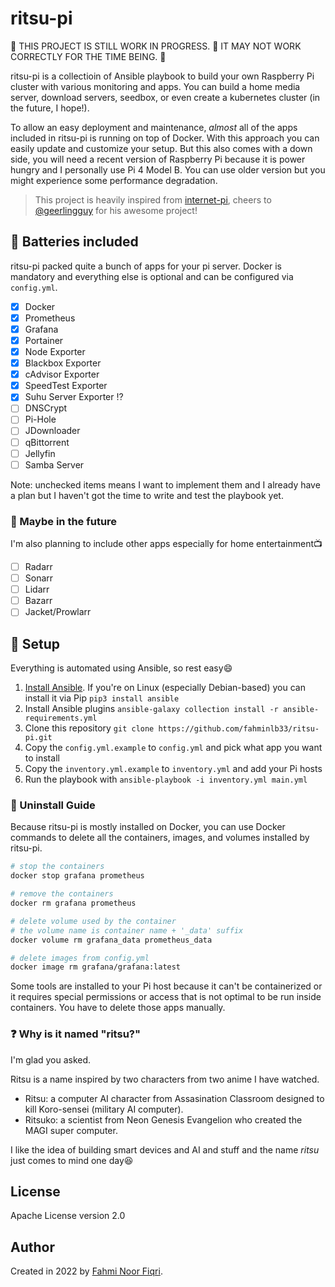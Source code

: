 # ritsu-pi

:construction: THIS PROJECT IS STILL WORK IN PROGRESS. :construction: IT MAY NOT WORK CORRECTLY FOR THE TIME BEING. :construction:

ritsu-pi is a collectioin of Ansible playbook to build your own Raspberry Pi cluster with various monitoring and apps. You can build a home media server, download servers, seedbox, or even create a kubernetes cluster (in the future, I hope!).

To allow an easy deployment and maintenance, *almost* all of the apps included in ritsu-pi is running on top of Docker. With this approach you can easily update and customize your setup. But this also comes with a down side, you will need a recent version of Raspberry Pi because it is power hungry and I personally use Pi 4 Model B. You can use older version but you might experience some performance degradation.

> This project is heavily inspired from [internet-pi](https://github.com/geerlingguy/internet-pi), cheers to [@geerlingguy](https://github.com/geerlingguy) for his awesome project!

## :battery: Batteries included

ritsu-pi packed quite a bunch of apps for your pi server. Docker is mandatory and everything else is optional and can be configured via `config.yml`.

- [x] Docker
- [x] Prometheus
- [x] Grafana
- [x] Portainer
- [x] Node Exporter
- [x] Blackbox Exporter
- [x] cAdvisor Exporter
- [x] SpeedTest Exporter
- [x] Suhu Server Exporter :interrobang:
- [ ] DNSCrypt
- [ ] Pi-Hole
- [ ] JDownloader
- [ ] qBittorrent
- [ ] Jellyfin
- [ ] Samba Server

Note: unchecked items means I want to implement them and I already have a plan but I haven't got the time to write and test the playbook yet.

### :eyes: Maybe in the future

I'm also planning to include other apps especially for home entertainment:tv:

- [ ] Radarr
- [ ] Sonarr
- [ ] Lidarr
- [ ] Bazarr
- [ ] Jacket/Prowlarr

## :tea: Setup

Everything is automated using Ansible, so rest easy:smile:

1. [Install Ansible](https://docs.ansible.com/ansible/latest/installation_guide/intro_installation.html). If you're on Linux (especially Debian-based) you can install it via Pip `pip3 install ansible`
2. Install Ansible plugins `ansible-galaxy collection install -r ansible-requirements.yml`
3. Clone this repository `git clone https://github.com/fahminlb33/ritsu-pi.git`
4. Copy the `config.yml.example` to `config.yml` and pick what app you want to install
5. Copy the `inventory.yml.example` to `inventory.yml` and add your Pi hosts
6. Run the playbook with `ansible-playbook -i inventory.yml main.yml`

### :put_litter_in_its_place: Uninstall Guide

Because ritsu-pi is mostly installed on Docker, you can use Docker commands to delete all the containers, images, and volumes installed by ritsu-pi.

```sh
# stop the containers
docker stop grafana prometheus

# remove the containers
docker rm grafana prometheus

# delete volume used by the container
# the volume name is container name + '_data' suffix
docker volume rm grafana_data prometheus_data

# delete images from config.yml
docker image rm grafana/grafana:latest
```

Some tools are installed to your Pi host because it can't be containerized or it requires special permissions or access that is not optimal to be run inside containers. You have to delete those apps manually.

### :question: Why is it named "ritsu?"

I'm glad you asked.

Ritsu is a name inspired by two characters from two anime I have watched.

- Ritsu: a computer AI character from Assasination Classroom designed to kill Koro-sensei (military AI computer).
- Ritsuko: a scientist from Neon Genesis Evangelion who created the MAGI super computer.

I like the idea of building smart devices and AI and stuff and the name *ritsu* just comes to mind one day:laughing:

## License

Apache License version 2.0

## Author

Created in 2022 by [Fahmi Noor Fiqri](https://www.kodesiana.com/).
